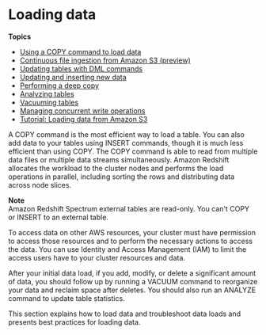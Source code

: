 # Loading data<a name="t_Loading_data"></a>

**Topics**
+ [Using a COPY command to load data](t_Loading_tables_with_the_COPY_command.md)
+ [Continuous file ingestion from Amazon S3 \(preview\)](loading-data-copy-job.md)
+ [Updating tables with DML commands](t_Updating_tables_with_DML_commands.md)
+ [Updating and inserting new data](t_updating-inserting-using-staging-tables-.md)
+ [Performing a deep copy](performing-a-deep-copy.md)
+ [Analyzing tables](t_Analyzing_tables.md)
+ [Vacuuming tables](t_Reclaiming_storage_space202.md)
+ [Managing concurrent write operations](c_Concurrent_writes.md)
+ [Tutorial: Loading data from Amazon S3](tutorial-loading-data.md)

A COPY command is the most efficient way to load a table\. You can also add data to your tables using INSERT commands, though it is much less efficient than using COPY\. The COPY command is able to read from multiple data files or multiple data streams simultaneously\. Amazon Redshift allocates the workload to the cluster nodes and performs the load operations in parallel, including sorting the rows and distributing data across node slices\.

**Note**  
Amazon Redshift Spectrum external tables are read\-only\. You can't COPY or INSERT to an external table\.

To access data on other AWS resources, your cluster must have permission to access those resources and to perform the necessary actions to access the data\. You can use Identity and Access Management \(IAM\) to limit the access users have to your cluster resources and data\.

After your initial data load, if you add, modify, or delete a significant amount of data, you should follow up by running a VACUUM command to reorganize your data and reclaim space after deletes\. You should also run an ANALYZE command to update table statistics\.

This section explains how to load data and troubleshoot data loads and presents best practices for loading data\.